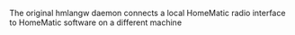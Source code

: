 The original hmlangw daemon connects a local HomeMatic radio interface to HomeMatic software on a different machine
